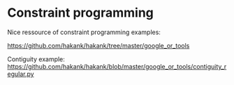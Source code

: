 # Constraint programming

Nice ressource of constraint programming examples:

https://github.com/hakank/hakank/tree/master/google_or_tools

Contiguity example: https://github.com/hakank/hakank/blob/master/google_or_tools/contiguity_regular.py